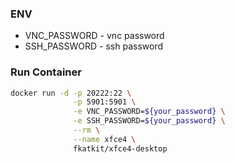 ### ENV
- VNC_PASSWORD - vnc password
- SSH_PASSWORD - ssh password

### Run Container
```bash
docker run -d -p 20222:22 \
              -p 5901:5901 \
              -e VNC_PASSWORD=${your_password} \
              -e SSH_PASSWORD=${your_password} \
              --rm \
              --name xfce4 \
              fkatkit/xfce4-desktop
```